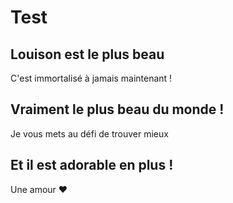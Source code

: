 # Test

## Louison est le plus beau
C'est immortalisé à jamais maintenant ! 

## Vraiment le plus beau du monde ! 
Je vous mets au défi de trouver mieux

## Et il est adorable en plus !
Une amour ♥
